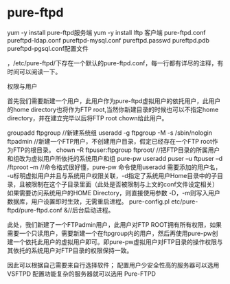 # pure-ftpd

yum -y install pure-ftpd服务端 yum -y install lftp 客户端 pure-ftpd.conf pureftpd-ldap.conf pureftpd-mysql.conf pureftpd.passwd pureftpd.pdb pureftpd-pgsql.conf配置文件

，/etc/pure-ftpd/下存在一个默认的pure-ftpd.conf，每一行都有详尽的注释，有时间可以阅读一下。

权限与用户

首先我们需要新建一个用户，此用户作为pure-ftpd虚拟用户的依托用户，此用户的home directory也将作为FTP root,当然你新建目录的时候也可以不指定home directory，并在建立完毕以后将FTP root chown给此用户。

groupadd ftpgroup //新建系统组 useradd -g ftpgroup -M -s /sbin/nologin ftpadmin //新建一个FTP用户，不创建用户目录，假定已经存在一个FTP root作为FTP的根目录。 chown –R ftpuser:ftpgroup ftproot/ //把FTP目录的所属用户和组改为虚拟用户所依托的系统用户和组 pure-pw useradd puser –u ftpuser –d /ftproot –m //命令格式很好懂，pure-pw 命令使用useradd 需要添加的用户名， -u标明虚拟用户并且与系统用户权限关联，-d指定了系统用户Home目录中的子目录，且被限制在这个子目录里面（此处是否被限制与上文的conf文件设定相关）如果需要访问系统用户的HOME Directory，则直接使用参数 -D，-m则写入用户数据库，用户设置即时生效，无需重启进程。 pure-config.pl etc/pure-ftpd/pure-ftpd.conf &//后台启动进程。

此处，我们新建了一个FTPadmin用户，此用户对FTP ROOT拥有所有权限，如果需要一个只读用户，需要新建一个在ftpgroup内的用户，然后再使用pure-pw创建一个依托此用户的虚拟用户即可。即pure-pw虚拟用户对FTP目录的操作权限与其依托的系统用户对FTP目录的权限保持一致。

因此可以根据自己需要来自行选择软件； 配置用户少安全性高的服务器可以选用 VSFTPD 配置功能复杂的服务器就可以选用 Pure-FTPD

